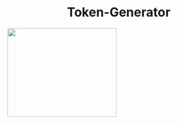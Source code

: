 <h1 align="center">Token-Generator</h1>
<img align="center" src="https://i.imgur.com/TmzgB0Z.jpg" height="200px" width="70%">
